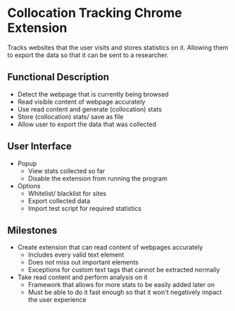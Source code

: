 # Collocation Tracking Chrome Extension
Tracks websites that the user visits and stores statistics on it. Allowing them to export the data so that it can be sent to a researcher.

## Functional Description
* Detect the webpage that is currently being browsed
* Read visible content of webpage accurately
* Use read content and generate (collocation) stats
* Store (collocation) stats/ save as file
* Allow user to export the data that was collected

## User Interface
* Popup
    * View stats collected so far
    * Disable the extension from running the program
* Options
    * Whitelist/ blacklist for sites
    * Export collected data
    * Import test script for required statistics

## Milestones
* Create extension that can read content of webpages accurately
    * Includes every valid text element
    * Does not miss out important elements
    * Exceptions for custom text tags that cannot be extracted normally
* Take read content and perform analysis on it
    * Framework that allows for more stats to be easily added later on
    * Must be able to do it fast enough so that it won't negatively impact the user experience



